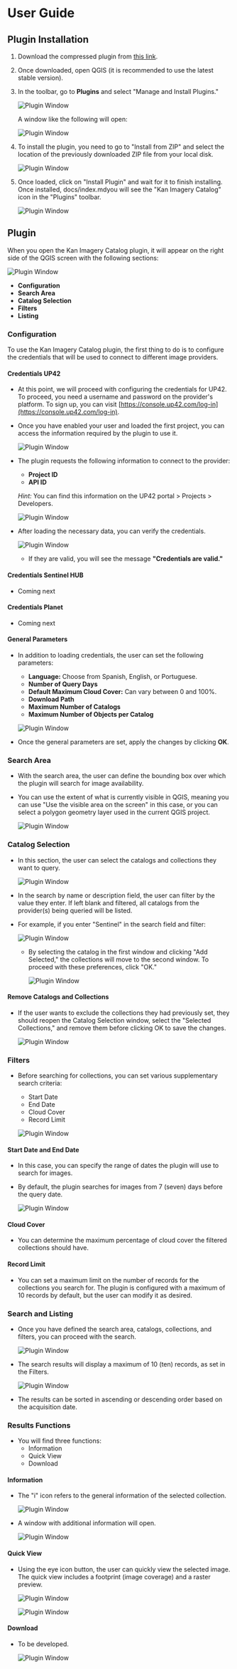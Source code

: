 # User Guide

## Plugin Installation
1. Download the compressed plugin from [this link](https://github.com/Kan-T-IT/QGIS-KICa-Doc).
2. Once downloaded, open QGIS (it is recommended to use the latest stable version).
3. In the toolbar, go to **Plugins** and select "Manage and Install Plugins."

   ![Plugin Window](../image/manage_plugins.png)

   A window like the following will open:

   ![Plugin Window](../image/plugins.png)

4. To install the plugin, you need to go to "Install from ZIP" and select the location of the previously downloaded ZIP file from your local disk.

   ![Plugin Window](../image/install_zip.png)

5. Once loaded, click on "Install Plugin" and wait for it to finish installing. Once installed, docs/index.mdyou will see the "Kan Imagery Catalog" icon in the "Plugins" toolbar.

   ![Plugin Window](../image/installed_plugin.png)

## Plugin
When you open the Kan Imagery Catalog plugin, it will appear on the right side of the QGIS screen with the following sections:

   ![Plugin Window](../image/plugin.png)

- **Configuration**
- **Search Area**
- **Catalog Selection**
- **Filters**
- **Listing**

### Configuration
To use the Kan Imagery Catalog plugin, the first thing to do is to configure the credentials that will be used to connect to different image providers.

#### Credentials UP42
- At this point, we will proceed with configuring the credentials for UP42. To proceed, you need a username and password on the provider's platform. To sign up, you can visit [https://console.up42.com/log-in](https://console.up42.com/log-in).
- Once you have enabled your user and loaded the first project, you can access the information required by the plugin to use it.

   ![Plugin Window](../image/up42.png)

- The plugin requests the following information to connect to the provider:
  - **Project ID**
  - **API ID**

  *Hint:* You can find this information on the UP42 portal > Projects > Developers.

   ![Plugin Window](../image/up42_hint.png)

- After loading the necessary data, you can verify the credentials.

   ![Plugin Window](../image/up42_valid_credentials.png)

  - If they are valid, you will see the message **"Credentials are valid."**

#### Credentials Sentinel HUB
- Coming next

#### Credentials Planet
- Coming next

#### General Parameters
- In addition to loading credentials, the user can set the following parameters:
  - **Language:** Choose from Spanish, English, or Portuguese.
  - **Number of Query Days**
  - **Default Maximum Cloud Cover:** Can vary between 0 and 100%.
  - **Download Path**
  - **Maximum Number of Catalogs**
  - **Maximum Number of Objects per Catalog**

  ![Plugin Window](../image/conf_app.png)

- Once the general parameters are set, apply the changes by clicking **OK**.

### Search Area
- With the search area, the user can define the bounding box over which the plugin will search for image availability.

- You can use the extent of what is currently visible in QGIS, meaning you can use "Use the visible area on the screen" in this case, or you can select a polygon geometry layer used in the current QGIS project.

  ![Plugin Window](../image/search.png)

### Catalog Selection
- In this section, the user can select the catalogs and collections they want to query.

  ![Plugin Window](../image/catalog_selection.png)

- In the search by name or description field, the user can filter by the value they enter. If left blank and filtered, all catalogs from the provider(s) being queried will be listed.
- For example, if you enter "Sentinel" in the search field and filter:

  ![Plugin Window](../image/up42_sentinel_search.png)

  - By selecting the catalog in the first window and clicking "Add Selected," the collections will move to the second window. To proceed with these preferences, click "OK."
  
    ![Plugin Window](../image/up42_accept_search.png)

#### Remove Catalogs and Collections
- If the user wants to exclude the collections they had previously set, they should reopen the Catalog Selection window, select the "Selected Collections," and remove them before clicking OK to save the changes.

  ![Plugin Window](../image/delete_catalog.png)

### Filters
- Before searching for collections, you can set various supplementary search criteria:
  - Start Date
  - End Date
  - Cloud Cover
  - Record Limit

  ![Plugin Window](../image/filters.png)

#### Start Date and End Date
- In this case, you can specify the range of dates the plugin will use to search for images.
- By default, the plugin searches for images from 7 (seven) days before the query date.

  ![Plugin Window](../image/date_filter.png)

#### Cloud Cover
- You can determine the maximum percentage of cloud cover the filtered collections should have.

#### Record Limit
- You can set a maximum limit on the number of records for the collections you search for. The plugin is configured with a maximum of 10 records by default, but the user can modify it as desired.

### Search and Listing
- Once you have defined the search area, catalogs, collections, and filters, you can proceed with the search.

  ![Plugin Window](../image/search_list.png)

- The search results will display a maximum of 10 (ten) records, as set in the Filters.

  ![Plugin Window](../image/result.png)

- The results can be sorted in ascending or descending order based on the acquisition date.

### Results Functions
- You will find three functions:
  - Information
  - Quick View
  - Download

#### Information
- The "i" icon refers to the general information of the selected collection.

  ![Plugin Window](../image/result_info.png)

- A window with additional information will open.

  ![Plugin Window](../image/info.png)

#### Quick View
- Using the eye icon button, the user can quickly view the selected image. The quick view includes a footprint (image coverage) and a raster preview.

  ![Plugin Window](../image/result_quick_view.png)

  ![Plugin Window](../image/result_quick_view_answer.png)

#### Download
- To be developed.

  ![Plugin Window](../image/results_download.png)
